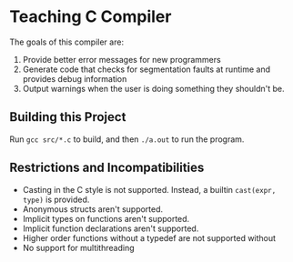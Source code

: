 # Teaching C Compiler
The goals of this compiler are:

1. Provide better error messages for new programmers
2. Generate code that checks for segmentation faults at runtime and provides debug
   information
3. Output warnings when the user is doing something they shouldn't be.


## Building this Project
Run `gcc src/*.c` to build, and then `./a.out` to run the program.

## Restrictions and Incompatibilities

- Casting in the C style is not supported. Instead, a builtin `cast(expr, type)`
  is provided.
- Anonymous structs aren't supported.
- Implicit types on functions aren't supported.
- Implicit function declarations aren't supported.
- Higher order functions without a typedef are not supported without
- No support for multithreading
